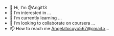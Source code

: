 - 👋 Hi, I’m @Angit13
- 👀 I’m interested in ...
- 🌱 I’m currently learning ...
- 💞️ I’m looking to collaborate on coursera ...
- 📫 How to reach me Ángelatocuyo567@gmail.x...

<!---
Angit13/Angit13 is a ✨ special ✨ repository because its `README.md` (this file) appears on your GitHub profile.
You can click the Preview link to take a look at your changes.
--->
